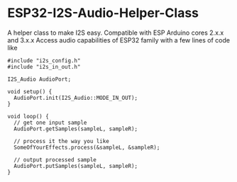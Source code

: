 # ESP32-I2S-Audio-Helper-Class

A helper class to make I2S easy. Compatible with ESP Arduino cores 2.x.x and 3.x.x
Access audio capabilities of ESP32 family with a few lines of code like

```
#include "i2s_config.h"
#include "i2s_in_out.h"

I2S_Audio AudioPort;

void setup() {
  AudioPort.init(I2S_Audio::MODE_IN_OUT);
}

void loop() {
  // get one input sample
  AudioPort.getSamples(sampleL, sampleR);

  // process it the way you like
  SomeOfYourEffects.process(&sampleL, &sampleR);

  // output processed sample
  AudioPort.putSamples(sampleL, sampleR);
}
```
